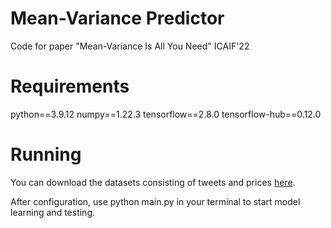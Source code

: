 # Mean-Variance Predictor
Code for paper "Mean-Variance Is All You Need" ICAIF'22

# Requirements
python==3.9.12
numpy==1.22.3
tensorflow==2.8.0
tensorflow-hub==0.12.0

# Running
You can download the datasets consisting of tweets and prices [here](https://github.com/yumoxu/stocknet-dataset).

After configuration, use python main.py in your terminal to start model learning and testing.
